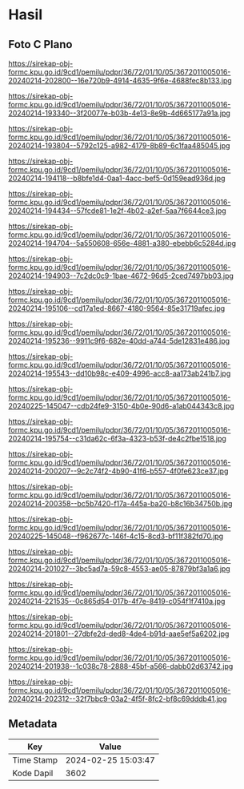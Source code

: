 # Hasil

## Foto C Plano

https://sirekap-obj-formc.kpu.go.id/9cd1/pemilu/pdpr/36/72/01/10/05/3672011005016-20240214-202800--16e720b9-4914-4635-9f6e-4688fec8b133.jpg

https://sirekap-obj-formc.kpu.go.id/9cd1/pemilu/pdpr/36/72/01/10/05/3672011005016-20240214-193340--3f20077e-b03b-4e13-8e9b-4d665177a91a.jpg

https://sirekap-obj-formc.kpu.go.id/9cd1/pemilu/pdpr/36/72/01/10/05/3672011005016-20240214-193804--5792c125-a982-4179-8b89-6c1faa485045.jpg

https://sirekap-obj-formc.kpu.go.id/9cd1/pemilu/pdpr/36/72/01/10/05/3672011005016-20240214-194118--b8bfe1d4-0aa1-4acc-bef5-0d159ead936d.jpg

https://sirekap-obj-formc.kpu.go.id/9cd1/pemilu/pdpr/36/72/01/10/05/3672011005016-20240214-194434--57fcde81-1e2f-4b02-a2ef-5aa7f6644ce3.jpg

https://sirekap-obj-formc.kpu.go.id/9cd1/pemilu/pdpr/36/72/01/10/05/3672011005016-20240214-194704--5a550608-656e-4881-a380-ebebb6c5284d.jpg

https://sirekap-obj-formc.kpu.go.id/9cd1/pemilu/pdpr/36/72/01/10/05/3672011005016-20240214-194903--7c2dc0c9-1bae-4672-96d5-2ced7497bb03.jpg

https://sirekap-obj-formc.kpu.go.id/9cd1/pemilu/pdpr/36/72/01/10/05/3672011005016-20240214-195106--cd17a1ed-8667-4180-9564-85e31719afec.jpg

https://sirekap-obj-formc.kpu.go.id/9cd1/pemilu/pdpr/36/72/01/10/05/3672011005016-20240214-195236--9911c9f6-682e-40dd-a744-5de12831e486.jpg

https://sirekap-obj-formc.kpu.go.id/9cd1/pemilu/pdpr/36/72/01/10/05/3672011005016-20240214-195543--dd10b98c-e409-4996-acc8-aa173ab241b7.jpg

https://sirekap-obj-formc.kpu.go.id/9cd1/pemilu/pdpr/36/72/01/10/05/3672011005016-20240225-145047--cdb24fe9-3150-4b0e-90d6-a1ab044343c8.jpg

https://sirekap-obj-formc.kpu.go.id/9cd1/pemilu/pdpr/36/72/01/10/05/3672011005016-20240214-195754--c31da62c-6f3a-4323-b53f-de4c2fbe1518.jpg

https://sirekap-obj-formc.kpu.go.id/9cd1/pemilu/pdpr/36/72/01/10/05/3672011005016-20240214-200207--9c2c74f2-4b90-41f6-b557-4f0fe623ce37.jpg

https://sirekap-obj-formc.kpu.go.id/9cd1/pemilu/pdpr/36/72/01/10/05/3672011005016-20240214-200358--bc5b7420-f17a-445a-ba20-b8c16b34750b.jpg

https://sirekap-obj-formc.kpu.go.id/9cd1/pemilu/pdpr/36/72/01/10/05/3672011005016-20240225-145048--f962677c-146f-4c15-8cd3-bf11f382fd70.jpg

https://sirekap-obj-formc.kpu.go.id/9cd1/pemilu/pdpr/36/72/01/10/05/3672011005016-20240214-201027--3bc5ad7a-59c8-4553-ae05-87879bf3a1a6.jpg

https://sirekap-obj-formc.kpu.go.id/9cd1/pemilu/pdpr/36/72/01/10/05/3672011005016-20240214-221535--0c865d54-017b-4f7e-8419-c054f1f7410a.jpg

https://sirekap-obj-formc.kpu.go.id/9cd1/pemilu/pdpr/36/72/01/10/05/3672011005016-20240214-201801--27dbfe2d-ded8-4de4-b91d-aae5ef5a6202.jpg

https://sirekap-obj-formc.kpu.go.id/9cd1/pemilu/pdpr/36/72/01/10/05/3672011005016-20240214-201938--1c038c78-2888-45bf-a566-dabb02d63742.jpg

https://sirekap-obj-formc.kpu.go.id/9cd1/pemilu/pdpr/36/72/01/10/05/3672011005016-20240214-202312--32f7bbc9-03a2-4f5f-8fc2-bf8c69dddb41.jpg


## Metadata

| Key        | Value               |
| ---------- | ------------------- |
| Time Stamp | 2024-02-25 15:03:47 |
| Kode Dapil | 3602                |



